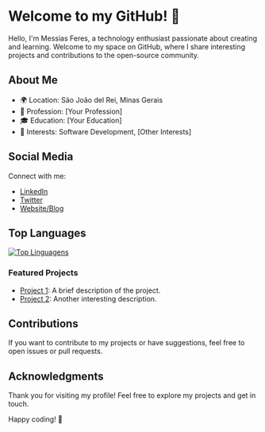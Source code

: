 # Welcome to my GitHub! 👋

Hello, I'm Messias Feres, a technology enthusiast passionate about creating and learning. Welcome to my space on GitHub, where I share interesting projects and contributions to the open-source community.

## About Me

- 🌍 Location: São João del Rei, Minas Gerais
- 💼 Profession: [Your Profession]
- 🎓 Education: [Your Education]
- 🚀 Interests: Software Development, [Other Interests]

## Social Media

Connect with me:

- [LinkedIn](https://www.linkedin.com/in/messiasfcm/)
- [Twitter](https://twitter.com/your_username)
- [Website/Blog](https://yourwebsite.com)

## Top Languages

[![Top Linguagens](https://github-readme-stats.vercel.app/api/top-langs/?username=MessiasFCM&layout=compact&theme=dracula)](https://github.com/anuraghazra/github-readme-stats)

### Featured Projects

- [Project 1](https://github.com/your-username/project1): A brief description of the project.
- [Project 2](https://github.com/your-username/project2): Another interesting description.

## Contributions

If you want to contribute to my projects or have suggestions, feel free to open issues or pull requests.

## Acknowledgments

Thank you for visiting my profile! Feel free to explore my projects and get in touch.

Happy coding! 🚀
